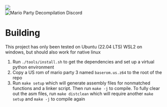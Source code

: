 [![](https://img.shields.io/discord/994839212618690590?color=%235865F2&label=Discord&logo=discord&logoColor=ffffff&style=plastic)](https://discord.gg/T4faGveujK)<br/>
![Mario Party Decompilation Discord](https://media.discordapp.net/attachments/872764411851452416/994832403195498506/MarioParty3Logo4.png)

# Building
This project has only been tested on Ubuntu (22.04 LTS) WSL2 on windows, but should also work for native linux
1) Run `./tools/install.sh` to get the dependencies and set up a virtual python environment
2) Copy a US rom of mario party 3 named `baserom.us.z64` to the root of the repo
3) Run `make setup` which will generate assembly files for nonmatched functions and a linker script. Then run `make -j` to compile.
To fully clear out the asm files, run `make distclean` which will require another `make setup` and `make -j` to compile again
